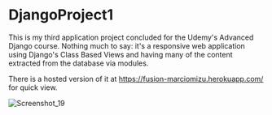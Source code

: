 # DjangoProject1

This is my third application project concluded for the Udemy's Advanced Django course. Nothing much to say: it's a responsive web application using Django's Class Based Views and having many of the content extracted from the database via modules.

There is a hosted version of it at https://fusion-marciomizu.herokuapp.com/ for quick view.

![Screenshot_19](https://user-images.githubusercontent.com/52802728/180310502-835d872f-f7cc-417a-aaca-011336c49762.png)

